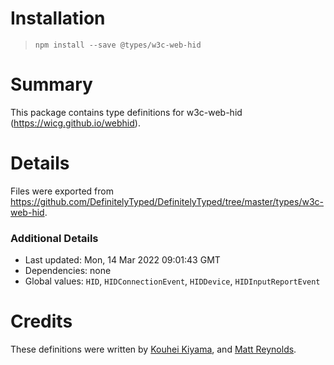 # Installation
> `npm install --save @types/w3c-web-hid`

# Summary
This package contains type definitions for w3c-web-hid (https://wicg.github.io/webhid).

# Details
Files were exported from https://github.com/DefinitelyTyped/DefinitelyTyped/tree/master/types/w3c-web-hid.

### Additional Details
 * Last updated: Mon, 14 Mar 2022 09:01:43 GMT
 * Dependencies: none
 * Global values: `HID`, `HIDConnectionEvent`, `HIDDevice`, `HIDInputReportEvent`

# Credits
These definitions were written by [Kouhei Kiyama](https://github.com/kkiyama117), and [Matt Reynolds](https://github.com/nondebug).
